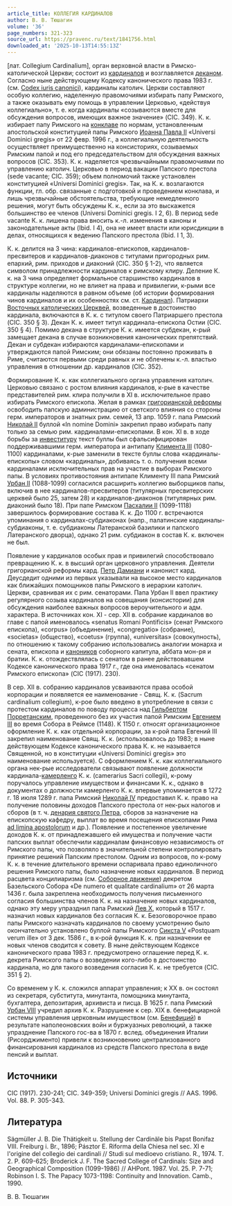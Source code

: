 ```yaml
---
article_title: КОЛЛЕГИЯ КАРДИНАЛОВ
author: В. В. Тюшагин
volume: '36'
page_numbers: 321-323
source_url: https://pravenc.ru/text/1841756.html
downloaded_at: '2025-10-13T14:55:13Z'
---
```


[лат. Collegium Cardinalium], орган верховной власти в Римско-католической Церкви; состоит из [кардиналов](https://pravenc.ru/text/кардиналов.html) и возглавляется [деканом](https://pravenc.ru/text/деканом.html). Согласно ныне действующему Кодексу канонического права 1983 г. (см. [Codex iuris canonici](<https://pravenc.ru/text/Codex iuris canonici.html>)), кардиналы католич. Церкви составляют особую коллегию, наделенную правомочиями избирать папу Римского, а также оказывать ему помощь в управлении Церковью, «действуя коллегиально», т. е. когда кардиналы «созываются вместе для обсуждения вопросов, имеющих важное значение» (CIC. 349). К. к. избирает папу Римского на [конклаве](https://pravenc.ru/text/конклаве.html) по нормам, установленным апостольской конституцией папы Римского [Иоанна Павла II](<https://pravenc.ru/text/Иоанна Павла II.html>) «Universi Dominici gregis» от 22 февр. 1996 г., а коллегиальную деятельность осуществляет преимущественно на консисториях, созываемых Римским папой и под его председательством для обсуждения важных вопросов (CIC. 353). К. к. наделяется чрезвычайными правомочиями по управлению католич. Церковью в период вакации Папского престола (sede vacante; CIC. 359); объем полномочий также установлен конституцией «Universi Dominici gregis». Так, на К. к. возлагаются функции, гл. обр. связанные с подготовкой и проведением конклава, и лишь чрезвычайные обстоятельства, требующие немедленного решения, могут быть обсуждены К. к., если за это выскажется большинство ее членов (Universi Dominici gregis. I 2, 6). В период sede vacante К. к. лишена права вносить к.-л. изменения в каноны и законодательные акты (Ibid. I 4), она не имеет власти или юрисдикции в делах, относящихся к ведению Папского престола (Ibid. I 1, 3).

К. к. делится на 3 чина: кардиналов-епископов, кардиналов-пресвитеров и кардиналов-диаконов с титулами пригородных рим. епархий, рим. приходов и диаконий (CIC. 350 § 1-2), что является символом принадлежности кардиналов к римскому клиру. Деление К. к. на 3 чина определяет формальное старшинство кардиналов в структуре коллегии, но не влияет на права и привилегии, к-рыми все кардиналы наделяются в равном объеме (об истории формирования чинов кардиналов и их особенностях см. ст. [Кардинал](https://pravenc.ru/text/Кардинал.html)). Патриархи [Восточных католических Церквей,](<https://pravenc.ru/text/Восточных католических Церквей .html>) возведенные в достоинство кардинала, включаются в К. к. с титулом своего Патриаршего престола (CIC. 350 § 3). Декан К. к. имеет титул кардинала-епископа Остии (CIC. 350 § 4). Помимо декана в структуре К. к. имеется субдекан, к-рый замещает декана в случае возникновения канонических препятствий. Декан и субдекан избираются кардиналами-епископами и утверждаются папой Римским; они обязаны постоянно проживать в Риме, считаются первыми среди равных и не облечены к.-л. властью управления в отношении др. кардиналов (CIC. 352).

Формирование К. к. как коллегиального органа управления католич. Церковью связано с ростом влияния кардиналов, к-рые в качестве представителей рим. клира получили в XI в. исключительное право избирать Римского епископа. Желая в рамках [григорианской реформы](<https://pravenc.ru/text/Григорианская реформа.html>) освободить папскую администрацию от светского влияния со стороны герм. императоров и знатных рим. семей, 13 апр. 1059 г. папа Римский [Николай II](<https://pravenc.ru/text/Николай II.html>) буллой «In nomine Domini» закрепил право избирать папу только за семью рим. кардиналами-епископами. В кон. XI в. в ходе борьбы за [инвеституру](https://pravenc.ru/text/инвеститура.html) текст буллы был сфальсифицирован поддерживавшими герм. императора и антипапу [Климента III](<https://pravenc.ru/text/Климента III.html>) (1080-1100) кардиналами, к-рые заменили в тексте буллы слова «кардиналы-епископы» словом «кардиналы», добиваясь т. о. получения всеми кардиналами исключительных прав на участие в выборах Римского папы. В условиях противостояния антипапе Клименту III папа Римский [Урбан II](<https://pravenc.ru/text/Урбан II.html>) (1088-1099) согласился расширить коллегию выборщиков папы, включив в нее кардиналов-пресвитеров (титулярных пресвитерских церквей было 25, затем 28) и кардиналов-диаконов (титулярных рим. диаконий было 18). При папе Римском [Пасхалии II](<https://pravenc.ru/text/Пасхалии II.html>) (1099-1118) завершилось формирование состава К. к. До 1100 г. встречаются упоминания о кардиналах-субдиаконах (напр., палатинские кардиналы-субдиаконы, т. е. субдиаконы Латеранской базилики и папского Латеранского дворца), однако 21 рим. субдиакон в состав К. к. включен не был.

Появление у кардиналов особых прав и привилегий способствовало превращению К. к. в высший орган церковного управления. Деятели григорианской реформы кард. [Петр Дамиани](<https://pravenc.ru/text/Петр Дамиани.html>) и канонист кард. Деусдедит одними из первых указывали на высокое место кардиналов как ближайших помощников папы Римского в иерархии католич. Церкви, сравнивая их с рим. сенаторами. Папа Урбан II ввел практику регулярного созыва кардиналов на совещания (консистории) для обсуждения наиболее важных вопросов вероучительного и адм. характера. В источниках кон. XI - сер. XII в. собрание кардиналов во главе с папой именовалось «senatus Romani Pontificis» (сенат Римского епископа), «corpus» (объединение), «congregatio» (собрание), «societas» (общество), «coetus» (группа), «universitas» (совокупность), по отношению к такому собранию использовались аналогии монарха и сената, епископа и [каноников](https://pravenc.ru/text/каноников.html) соборного капитула, аббата мон-ря и братии. К. к. отождествлялась с сенатом в ранее действовавшем Кодексе канонического права 1917 г., где она именовалась «сенатом Римского епископа» (CIC (1917). 230).

В сер. XII в. собранию кардиналов усваиваются права особой корпорации и появляется ее наименование - Свящ. К. к. (Sacrum cardinalium collegium), к-рое было введено в употребление в связи с протестом кардиналов по поводу процесса над [Гильбертом Порретанским](<https://pravenc.ru/text/Гильбертом Порретанским.html>), проведенного без их участия папой Римским [Евгением III](<https://pravenc.ru/text/Евгением III.html>) во время Собора в Реймсе (1148). К 1150 г. относят организационное оформление К. к. как отдельной корпорации, за к-рой папа Евгений III закрепил наименование Свящ. К. к. (использовалось до 1983; в ныне действующем Кодексе канонического права К. к. не называется Священной, но в конституции «Universi Dominici gregis» это наименование используется). С оформлением К. к. как коллегиального органа нек-рые исследователи связывают появление должности кардинала-[камерленго](https://pravenc.ru/text/камерленго.html) К. к. (сamerarius Sacri collegii), к-рому поручалось управление имуществом и финансами К. к., однако в документах о должности камерленго К. к. впервые упоминается в 1272 г. 18 июля 1289 г. папа Римский [Николай IV](<https://pravenc.ru/text/Николай IV.html>) предоставил К. к. право на получение половины доходов Папского престола от нек-рых налогов и сборов (в т. ч. [денария святого Петра](<https://pravenc.ru/text/денарий святого Петра.html>), сборов за назначение на епископскую кафедру, выплат во время посещения епископами Рима [ad limina apostolorum](<https://pravenc.ru/text/ad limina apostolorum.html>) и др.). Появление и постепенное увеличение доходов К. к. от принадлежавшего ей имущества и получение части папских выплат обеспечили кардиналам финансовую независимость от Римского папы, что позволяло в значительной степени контролировать принятие решений Папским престолом. Одним из вопросов, по к-рому К. к. в течение длительного времени оспаривала право единоличного решения Римского папы, было назначение новых кардиналов. В период расцвета концилиаризма (см. [Соборное движение](<https://pravenc.ru/text/Соборное движение.html>)) декретом Базельского Собора «De numero et qualìtate cardinalium» от 26 марта 1436 г. была закреплена необходимость получения письменного согласия большинства членов К. к. на назначение новых кардиналов, однако эту меру упразднил папа Римский [Лев Х](<https://pravenc.ru/text/Лев Х.html>), который в 1517 г. назначил новых кардиналов без согласия К. к. Безоговорочное право папы Римского назначать кардиналов по своему усмотрению было окончательно установлено буллой папы Римского [Сикста V](<https://pravenc.ru/text/Сикста V.html>) «Postquam verum ille» от 3 дек. 1586 г., в к-рой функция К. к. при назначении ее новых членов сводится к совету. В ныне действующем Кодексе канонического права 1983 г. предусмотрено оглашение перед К. к. декрета Римского папы о возведении кого-либо в достоинство кардинала, но для такого возведения согласия К. к. не требуется (CIC. 351 § 2).

Со временем у К. к. сложился аппарат управления; к XX в. он состоял из секретаря, субститута, минутанта, помощника минутанта, бухгалтера, депозитария, архивиста и писца. В 1625 г. папа Римский [Урбан VIII](<https://pravenc.ru/text/Урбан VIII.html>) учредил архив К. к. Разрушение к сер. XIX в. бенефициарной системы управления церковным имуществом (см. [Бенефиций](https://pravenc.ru/text/Бенефиций.html)) в результате наполеоновских войн и буржуазных революций, а также упразднение Папского гос-ва в 1870 г. вслед. объединения Италии (Рисорджименто) привели к возникновению централизованного финансирования кардиналов из средств Папского престола в виде пенсий и выплат.

## Источники

CIC (1917). 230-241; CIC. 349-359; Universi Dominici gregis // AAS. 1996. Vol. 88. P. 305-343.

## Литература

Sägmüller J. B. Die Thätigkeit u. Stellung der Cardinäle bis Papst Bonifaz VIII. Freiburg i. Br., 1896; Pásztor E. Riforma della Chiesa nel sec. XI e l'origine del collegio dei cardinali // Studi sul medioevo cristiano. R., 1974. T. 2. P. 609-625; Broderick J. F. The Sacred College of Cardinals: Size and Geographical Composition (1099-1986) // AHPont. 1987. Vol. 25. P. 7-71; Robinson I. S. The Papacy 1073-1198: Continuity and Innovation. Camb., 1990.

В. В. Тюшагин
